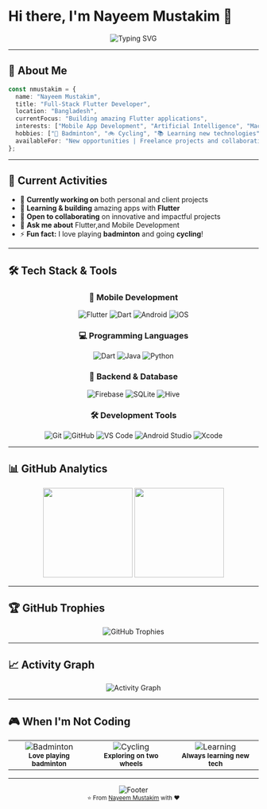 # Hi there, I'm Nayeem Mustakim 👋

<div align="center">
  <img src="https://readme-typing-svg.herokuapp.com?font=Fira+Code&size=30&duration=3000&pause=1000&color=8B45FF&center=true&vCenter=true&width=600&lines=Full-Stack+Flutter+Developer;Mobile+App+Enthusiast;Flutter+%26+Dart+Expert" alt="Typing SVG" />
</div>

---

## 🚀 About Me

```typescript
const nmustakim = {
  name: "Nayeem Mustakim",
  title: "Full-Stack Flutter Developer",
  location: "Bangladesh",
  currentFocus: "Building amazing Flutter applications",
  interests: ["Mobile App Development", "Artificial Intelligence", "Machine Learning"],
  hobbies: ["🏸 Badminton", "🚲 Cycling", "📚 Learning new technologies"],
  availableFor: "New opportunities | Freelance projects and collaborations"
};
```

---

## 🎯 Current Activities

- 🔭 **Currently working on** both personal and client projects
- 🌱 **Learning & building** amazing apps with **Flutter**
- 🤝 **Open to collaborating** on innovative and impactful projects
- 💬 **Ask me about** Flutter,and Mobile Development
- ⚡ **Fun fact:** I love playing **badminton** and going **cycling**!

---

## 🛠️ Tech Stack & Tools

<div align="center">

### 📱 Mobile Development
![Flutter](https://img.shields.io/badge/Flutter-02569B?style=for-the-badge&logo=flutter&logoColor=white)
![Dart](https://img.shields.io/badge/Dart-0175C2?style=for-the-badge&logo=dart&logoColor=white)
![Android](https://img.shields.io/badge/Android-3DDC84?style=for-the-badge&logo=android&logoColor=white)
![iOS](https://img.shields.io/badge/iOS-000000?style=for-the-badge&logo=ios&logoColor=white)

### 💻 Programming Languages
![Dart](https://img.shields.io/badge/Dart-0175C2?style=for-the-badge&logo=dart&logoColor=white)
![Java](https://img.shields.io/badge/Java-ED8B00?style=for-the-badge&logo=java&logoColor=white)
![Python](https://wiki.python.org/moin/FrontPage)

### 🔧 Backend & Database
![Firebase](https://img.shields.io/badge/Firebase-FFCA28?style=for-the-badge&logo=firebase&logoColor=black)
![SQLite](https://img.shields.io/badge/SQLite-07405E?style=for-the-badge&logo=sqlite&logoColor=white)
![Hive](https://img.shields.io/badge/Hive-316192?style=for-the-badge&logo=hive&logoColor=white)

### 🛠️ Development Tools
![Git](https://img.shields.io/badge/Git-F05032?style=for-the-badge&logo=git&logoColor=white)
![GitHub](https://img.shields.io/badge/GitHub-100000?style=for-the-badge&logo=github&logoColor=white)
![VS Code](https://img.shields.io/badge/VS%20Code-007ACC?style=for-the-badge&logo=visual-studio-code&logoColor=white)
![Android Studio](https://img.shields.io/badge/Android%20Studio-3DDC84?style=for-the-badge&logo=android-studio&logoColor=white)
![Xcode](https://img.shields.io/badge/Xcode-007ACC?style=for-the-badge&logo=xcode&logoColor=white)

</div>

---
## 📊 GitHub Analytics

<div align="center">
  <img height="180px" src="https://github-readme-stats.vercel.app/api?username=nmustakim&show_icons=true&theme=tokyonight&include_all_commits=true&count_private=true&hide_border=true&bg_color=0D1117&title_color=8B45FF&text_color=FFFFFF&icon_color=8B45FF"/>
  <img height="180px" src="https://github-readme-stats.vercel.app/api/top-langs/?username=nmustakim&layout=compact&langs_count=8&theme=tokyonight&bg_color=0D1117&title_color=8B45FF&text_color=FFFFFF&hide_border=true"/>
</div>




---

## 🏆 GitHub Trophies

<div align="center">
  <img src="https://github-profile-trophy.vercel.app/?username=nmustakim&theme=radical&no-frame=true&row=1&column=6&margin-w=15&margin-h=15" alt="GitHub Trophies" />
</div>

---

## 📈 Activity Graph

<div align="center">
  <img src="https://github-readme-activity-graph.vercel.app/graph?username=nmustakim&theme=tokyo-night&bg_color=0D1117&color=8B45FF&line=8B45FF&point=FFFFFF&area=true&hide_border=true" alt="Activity Graph" />
</div>

---

## 🎮 When I'm Not Coding

<div align="center">
  <table>
    <tr>
      <td align="center">
        <img src="https://img.shields.io/badge/🏸-Badminton-blueviolet?style=for-the-badge" alt="Badminton" />
        <br>
        <sub><b>Love playing badminton</b></sub>
      </td>
      <td align="center">
        <img src="https://img.shields.io/badge/🚲-Cycling-blueviolet?style=for-the-badge" alt="Cycling" />
        <br>
        <sub><b>Exploring on two wheels</b></sub>
      </td>
      <td align="center">
        <img src="https://img.shields.io/badge/📚-Learning-blueviolet?style=for-the-badge" alt="Learning" />
        <br>
        <sub><b>Always learning new tech</b></sub>
      </td>
    </tr>
  </table>
</div>

---

<div align="center">
  <img src="https://capsule-render.vercel.app/api?type=waving&color=gradient&customColorList=12&height=100&section=footer" alt="Footer" />
</div>

<div align="center">
  <sub>⭐ From <a href="https://github.com/nmustakim">Nayeem Mustakim</a> with ❤️</sub>
</div></tml:parameter>
</invoke>
